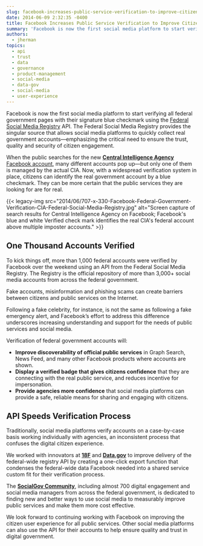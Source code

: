 ```yaml
---
slug: facebook-increases-public-service-verification-to-improve-citizen-engagement-2
date: 2014-06-09 2:32:35 -0400
title: Facebook Increases Public Service Verification to Improve Citizen Engagement
summary: 'Facebook is now the first social media platform to start verifying all federal government pages with their signature blue checkmark using the Federal Social Media Registry API. The Federal Social Media Registry provides the singular source that allows social media platforms to quickly collect real government accounts&mdash;emphasizing the critical need to ensure the trust, quality and'
authors:
  - jherman
topics:
  - api
  - trust
  - data
  - governance
  - product-management
  - social-media
  - data-gov
  - social-media
  - user-experience
---
```


Facebook is now the first social media platform to start verifying all federal government pages with their signature blue checkmark using the <a href="http://www.usa.gov/About/developer-resources/social-media-registry.shtml">Federal Social Media Registry</a> API. The Federal Social Media Registry provides the singular source that allows social media platforms to quickly collect real government accounts—emphasizing the critical need to ensure the trust, quality and security of citizen engagement.

When the public searches for the new <a href="https://www.facebook.com/Central.Intelligence.Agency"><strong>Central Intelligence Agency</strong> Facebook account</a>, many different accounts pop up—but only one of them is managed by the actual CIA. Now, with a widespread verification system in place, citizens can identify the real government account by a blue checkmark. They can be more certain that the public services they are looking for are for real.

{{< legacy-img src="2014/06/707-x-330-Facebook-Federal-Government-Verification-CIA-Federal-Social-Media-Registry.jpg" alt="Screen capture of search results for Central Intelligence Agency on Facebook; Facebook's blue and white Verified check mark identifies the real CIA's federal account above multiple imposter accounts." >}}

## One Thousand Accounts Verified

To kick things off, more than 1,000 federal accounts were verified by Facebook over the weekend using an API from the Federal Social Media Registry. The Registry is the official repository of more than 3,000+ social media accounts from across the federal government.

Fake accounts, misinformation and phishing scams can create barriers between citizens and public services on the Internet.

Following a fake celebrity, for instance, is not the same as following a fake emergency alert, and Facebook’s effort to address this difference underscores increasing understanding and support for the needs of public services and social media.

Verification of federal government accounts will:

  * **Improve discoverability of official public services** in Graph Search, News Feed, and many other Facebook products where accounts are shown.
  * **Display a verified badge that gives citizens confidence** that they are connecting with the real public service, and reduces incentive for impersonation.
  * **Provide agencies more confidence** that social media platforms can provide a safe, reliable means for sharing and engaging with citizens.

## API Speeds Verification Process

Traditionally, social media platforms verify accounts on a case-by-case basis working individually with agencies, an inconsistent process that confuses the digital citizen experience.

We worked with innovators at [**18F**](https://18f.gsa.gov/) and [**Data.gov**](https://www.data.gov/) to improve delivery of the federal-wide registry API by creating a one-click export function that condenses the federal-wide data Facebook needed into a shared service custom fit for their verification process.

The [**SocialGov Community**](https://digital.gov/communities/social-media/), including almost 700 digital engagement and social media managers from across the federal government, is dedicated to finding new and better ways to use social media to measurably improve public services and make them more cost effective.

We look forward to continuing working with Facebook on improving the citizen user experience for all public services. Other social media platforms can also use the API for their accounts to help ensure quality and trust in digital government.